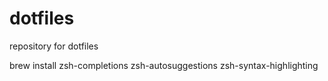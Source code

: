 dotfiles
========

repository for dotfiles

brew install zsh-completions zsh-autosuggestions zsh-syntax-highlighting
